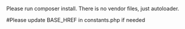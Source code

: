 Please run composer install.
There is no vendor files, just autoloader.

#Please update BASE_HREF in constants.php if needed
